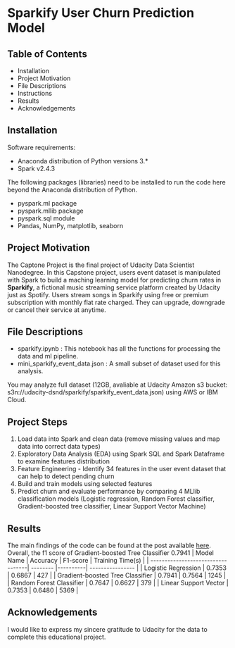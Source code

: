 # Sparkify User Churn Prediction Model

## Table of Contents
- Installation
- Project Motivation
- File Descriptions
- Instructions
- Results
- Acknowledgements

## Installation
Software requirements: 
* Anaconda distribution of Python versions 3.*
* Spark v2.4.3

The following packages (libraries) need to be installed to run the code here beyond the Anaconda distribution of Python. 
* pyspark.ml package
* pyspark.mllib package
* pyspark.sql module
* Pandas, NumPy, matplotlib, seaborn

## Project Motivation
The Captone Project is the final project of Udacity Data Scientist Nanodegree. In this Capstone project, users event dataset is manipulated with Spark to build a maching learning model for predicting churn rates in **Sparkify**, a fictional music streaming service platform created by Udacity just as Spotify. Users stream songs in Sparkify using free or premium subscription with monthly flat rate charged. They can upgrade, downgrade or cancel their service at anytime.

## File Descriptions
  - sparkify.ipynb : This notebook has all the functions for processing the data and ml pipeline.
  - mini_sparkify_event_data.json : A small subset of dataset used for this analysis.

You may analyze full dataset (12GB, avaliable at Udacity Amazon s3 bucket: s3n://udacity-dsnd/sparkify/sparkify_event_data.json) using AWS or IBM Cloud.

## Project Steps
1. Load data into Spark and clean data (remove missing values and map data into correct data types) 
2. Exploratory Data Analysis (EDA) using Spark SQL and Spark Dataframe to examine features distribution
3. Feature Engineering - Identify 34 features in the user event dataset that can help to detect pending churn 
4. Build and train models using selected features
5. Predict churn and evaluate performance by comparing 4 MLlib classification models (Logistic regression, Random Forest classifier, Gradient-boosted tree classifier, Linear Support Vector Machine)
  
## Results
The main findings of the code can be found at the post available [here]().
Overall, the f1 score of Gradient-boosted Tree Classifier 0.7941
| Model Name                        | Accuracy | F1-score | Training Time(s) |
| ----------------------------------| -------- |----------| ---------------- |
| Logistic Regression               | 0.7353   | 0.6867   | 427              |
| Gradient-boosted Tree Classifier  | 0.7941   | 0.7564   | 1245             |
| Random Forest Classifier          | 0.7647   | 0.6627   | 379              |
| Linear Support Vector             | 0.7353   | 0.6480   | 5369             |

## Acknowledgements
I would like to express my sincere gratitude to Udacity for the data to complete this educational project.
